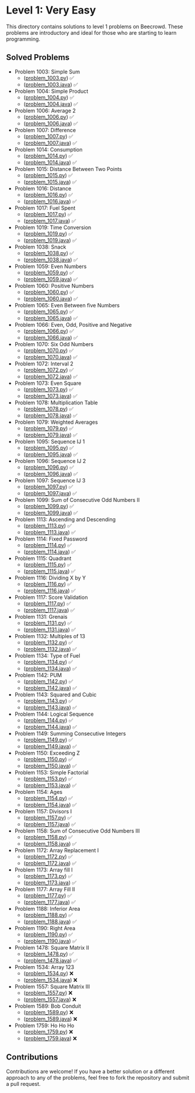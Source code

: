 # Level 1: Very Easy

This directory contains solutions to level 1 problems on Beecrowd. These problems are introductory and ideal for those who are starting to learn programming.

## Solved Problems

- Problem 1003: Simple Sum 
  - ([problem_1003.py](./problem_1003.py)) ✅
  - ([problem_1003.java](./problem_1003.java)) ✅
- Problem 1004: Simple Product 
  - ([problem_1004.py](./problem_1004.py)) ✅
  - ([problem_1004.java](./problem_1004.java)) ✅
- Problem 1006: Average 2 
  - ([problem_1006.py](./problem_1006.py)) ✅
  - ([problem_1006.java](./problem_1006.java)) ✅
- Problem 1007: Difference 
  - ([problem_1007.py](./problem_1007.py)) ✅
  - ([problem_1007.java](./problem_1007.java)) ✅
- Problem 1014: Consumption 
  - ([problem_1014.py](./problem_1014.py)) ✅
  - ([problem_1014.java](./problem_1014.java)) ✅
- Problem 1015: Distance Between Two Points 
  - ([problem_1015.py](./problem_1015.py)) ✅
  - ([problem_1015.java](./problem_1015.java)) ✅
- Problem 1016: Distance 
  - ([problem_1016.py](./problem_1016.py)) ✅
  - ([problem_1016.java](./problem_1016.java)) ✅
- Problem 1017: Fuel Spent
  - ([problem_1017.py](./problem_1017.py)) ✅
  - ([problem_1017.java](./problem_1017.java)) ✅
- Problem 1019: Time Conversion
  - ([problem_1019.py](./problem_1019.py)) ✅
  - ([problem_1019.java](./problem_1019.java)) ✅
- Problem 1038: Snack 
  - ([problem_1038.py](./problem_1038.py)) ✅
  - ([problem_1038.java](./problem_1038.java)) ✅
- Problem 1059: Even Numbers 
  - ([problem_1059.py](./problem_1059.py)) ✅
  - ([problem_1059.java](./problem_1059.java)) ✅
- Problem 1060:	Positive Numbers
  - ([problem_1060.py](./problem_1060.py)) ✅
  - ([problem_1060.java](./problem_1060.java)) ✅
- Problem 1065: Even Between five Numbers
  - ([problem_1065.py](./problem_1065.py)) ✅
  - ([problem_1065.java](./problem_1065.java)) ✅
- Problem 1066: Even, Odd, Positive and Negative
  - ([problem_1066.py](./problem_1066.py)) ✅
  - ([problem_1066.java](./problem_1066.java)) ✅
- Problem 1070: Six Odd Numbers
  - ([problem_1070.py](./problem_1070.py)) ✅
  - ([problem_1070.java](./problem_1070.java)) ✅
- Problem 1072: Interval 2 
  - ([problem_1072.py](./problem_1072.py)) ✅
  - ([problem_1072.java](./problem_1072.java)) ✅
- Problem 1073: Even Square 
  - ([problem_1073.py](./problem_1073.py)) ✅
  - ([problem_1073.java](./problem_1073.java)) ✅
- Problem 1078: Multiplication Table 
  - ([problem_1078.py](./problem_1078.py)) ✅
  - ([problem_1078.java](./problem_1078.java)) ✅
- Problem 1079: Weighted Averages
  - ([problem_1079.py](./problem_1079.py)) ✅
  - ([problem_1079.java](./problem_1079.java)) ✅
- Problem 1095: Sequence IJ 1
  - ([problem_1095.py](./problem_1095.py)) ✅
  - ([problem_1095.java](./problem_1095.java)) ✅
- Problem 1096: Sequence IJ 2
  - ([problem_1096.py](./problem_1096.py)) ✅
  - ([problem_1096.java](./problem_1096.java)) ✅
- Problem 1097: Sequence IJ 3
  - ([problem_1097.py](./problem_1097.py)) ✅
  - ([problem_1097.java](./problem_1097.java)) ✅
- Problem 1099: Sum of Consecutive Odd Numbers II 
  - ([problem_1099.py](./problem_1099.py)) ✅
  - ([problem_1099.java](./problem_1099.java)) ✅
- Problem 1113: Ascending and Descending 
  - ([problem_1113.py](./problem_1113.py)) ✅
  - ([problem_1113.java](./problem_1113.java)) ✅
- Problem 1114: Fixed Password
  - ([problem_1114.py](./problem_1114.py)) ✅
  - ([problem_1114.java](./problem_1114.java)) ✅
- Problem 1115: Quadrant
  - ([problem_1115.py](./problem_1115.py)) ✅
  - ([problem_1115.java](./problem_1115.java)) ✅
- Problem 1116: Dividing X by Y
  - ([problem_1116.py](./problem_1116.py)) ✅
  - ([problem_1116.java](./problem_1116.java)) ✅
- Problem 1117: Score Validation
  - ([problem_1117.py](./problem_1117.py)) ✅ 
  - ([problem_1117.java](./problem_1117.java)) ✅
- Problem 1131: Grenais
  - ([problem_1131.py](./problem_1131.py)) ✅
  - ([problem_1131.java](./problem_1131.java)) ✅
- Problem 1132: Multiples of 13
  - ([problem_1132.py](./problem_1132.py)) ✅
  - ([problem_1132.java](./problem_1132.java)) ✅
- Problem 1134: Type of Fuel
  - ([problem_1134.py](./problem_1134.py)) ✅
  - ([problem_1134.java](./problem_1134.java)) ✅
- Problem 1142: PUM
  - ([problem_1142.py](./problem_1142.py)) ✅
  - ([problem_1142.java](./problem_1142.java)) ✅
- Problem 1143: Squared and Cubic
  - ([problem_1143.py](./problem_1143.py)) ✅
  - ([problem_1143.java](./problem_1143.java)) ✅
- Problem 1144: Logical Sequence
  - ([problem_1144.py](./problem_1144.py)) ✅
  - ([problem_1144.java](./problem_1144.java)) ✅
- Problem 1149: Summing Consecutive Integers
  - ([problem_1149.py](./problem_1149.py)) ✅
  - ([problem_1149.java](./problem_1149.java)) ✅
- Problem 1150: Exceeding Z
  - ([problem_1150.py](./problem_1150.py)) ✅
  - ([problem_1150.java](./problem_1150.java)) ✅
- Problem 1153: Simple Factorial
  - ([problem_1153.py](./problem_1153.py)) ✅
  - ([problem_1153.java](./problem_1153.java)) ✅
- Problem 1154: Ages
  - ([problem_1154.py](./problem_1154.py)) ✅
  - ([problem_1154.java](./problem_1154.java)) ✅
- Problem 1157: Divisors I
  - ([problem_1157.py](./problem_1157.py)) ✅
  - ([problem_1157.java](./problem_1157.java)) ✅
- Problem 1158: Sum of Consecutive Odd Numbers III
  - ([problem_1158.py](./problem_1158.py)) ✅
  - ([problem_1158.java](./problem_1158.java)) ✅
- Problem 1172: Array Replacement I
  - ([problem_1172.py](./problem_1172.py)) ✅
  - ([problem_1172.java](./problem_1172.java)) ✅
- Problem 1173: Array fill I
  - ([problem_1173.py](./problem_1173.py)) ✅
  - ([problem_1173.java](./problem_1173.java)) ✅
- Problem 1177: Array Fill II
  - ([problem_1177.py](./problem_1177.py)) ✅
  - ([problem_1177.java](./problem_1177.java)) ✅
- Problem 1188: Inferior Area
  - ([problem_1188.py](./problem_1188.py)) ✅
  - ([problem_1188.java](./problem_1188.java)) ✅
- Problem 1190: Right Area 
  - ([problem_1190.py](./problem_1190.py)) ✅
  - ([problem_1190.java](./problem_1190.java)) ✅
- Problem 1478: Square Matrix II
  - ([problem_1478.py](./problem_1478.py)) ✅
  - ([problem_1478.java](./problem_1478.java)) ✅
- Problem 1534: Array 123
  - ([problem_1534.py](./problem_1534.py)) ❌
  - ([problem_1534.java](./problem_1534.java)) ❌
- Problem 1557: Square Matrix III
  - ([problem_1557.py](./problem_1557.py)) ❌
  - ([problem_1557.java](./problem_1557.java)) ❌
- Problem 1589: Bob Conduit
  - ([problem_1589.py](./problem_1589.py)) ❌
  - ([problem_1589.java](./problem_1589.java)) ❌
- Problem 1759: Ho Ho Ho
  - ([problem_1759.py](./problem_1759.py)) ❌
  - ([problem_1759.java](./problem_1759.java)) ❌

## Contributions

Contributions are welcome! If you have a better solution or a different approach to any of the problems, feel free to fork the repository and submit a pull request.
